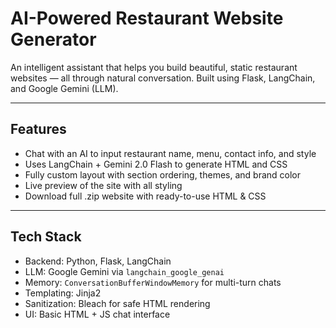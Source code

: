 # AI-Powered Restaurant Website Generator

An intelligent assistant that helps you build beautiful, static restaurant websites — all through natural conversation. Built using Flask, LangChain, and Google Gemini (LLM).

---

##   Features

- Chat with an AI to input restaurant name, menu, contact info, and style
- Uses LangChain + Gemini 2.0 Flash to generate HTML and CSS
- Fully custom layout with section ordering, themes, and brand color
- Live preview of the site with all styling
- Download full .zip website with ready-to-use HTML & CSS

---

##  Tech Stack

- Backend: Python, Flask, LangChain
- LLM: Google Gemini via `langchain_google_genai`
- Memory: `ConversationBufferWindowMemory` for multi-turn chats
- Templating: Jinja2
- Sanitization: Bleach for safe HTML rendering
- UI: Basic HTML + JS chat interface


